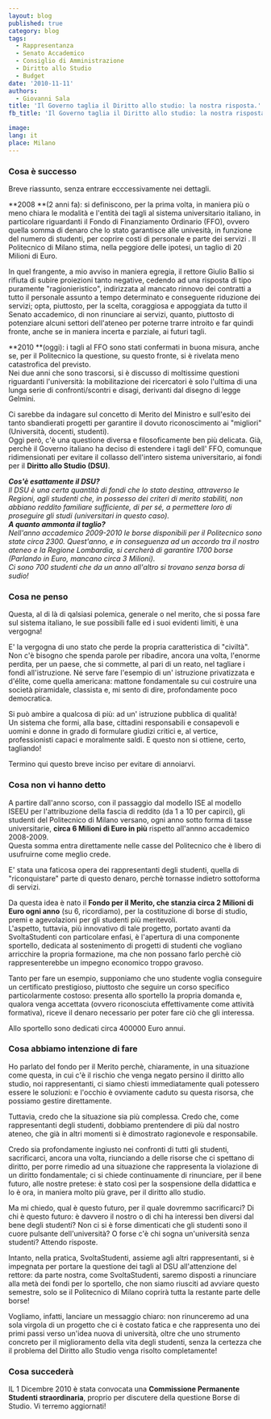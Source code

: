 ```yaml
---
layout: blog
published: true
category: blog
tags:
  - Rappresentanza
  - Senato Accademico
  - Consiglio di Amministrazione
  - Diritto allo Studio
  - Budget
date: '2010-11-11'
authors:
  - Giovanni Sala
title: 'Il Governo taglia il Diritto allo studio: la nostra risposta.'
fb_title: 'Il Governo taglia il Diritto allo studio: la nostra risposta.'

image: 
lang: it
place: Milano
---
```


### Cosa è successo

Breve riassunto, senza entrare ecccessivamente nei dettagli.

**2008 **(2 anni fa): si definiscono, per la prima volta, in maniera più o meno chiara le modalità e l'entità dei tagli al sistema universitario italiano, in particolare riguardanti il Fondo di Finanziamento Ordinario (FFO), ovvero quella somma di denaro che lo stato garantisce alle univesità, in funzione del numero di studenti, per coprire costi di personale e parte dei servizi . Il Politecnico di Milano stima, nella peggiore delle ipotesi, un taglio di 20 Milioni di Euro.

In quel frangente, a mio avviso in maniera egregia, il rettore Giulio Ballio si rifiuta di subire proiezioni tanto negative, cedendo ad una risposta di tipo puramente "ragionieristico", indirizzata al mancato rinnovo dei contratti a tutto il personale assunto a tempo determinato e conseguente riduzione dei servizi; opta, piuttosto, per la scelta, coraggiosa e appoggiata da tutto il Senato accademico, di non rinunciare ai servizi, quanto, piuttosto di potenziare alcuni settori dell'ateneo per poterne trarre introito e far quindi fronte, anche se in maniera incerta e parziale, ai futuri tagli.

**2010 **(oggi): i tagli al FFO sono stati confermati in buona misura, anche se, per il Politecnico la questione, su questo fronte, si è rivelata meno catastrofica del previsto.  
Nei due anni che sono trascorsi, si è discusso di moltissime questioni riguardanti l'università: la mobilitazione dei ricercatori è solo l'ultima di una lunga serie di confronti/scontri e disagi, derivanti dal disegno di legge Gelmini.

Ci sarebbe da indagare sul concetto di Merito del Ministro e sull'esito dei tanto sbandierati progetti per garantire il dovuto riconoscimento ai "migliori" (Università, docenti, studenti).  
Oggi però, c'è una questione diversa e filosoficamente ben più delicata. Già, perchè il Governo italiano ha deciso di estendere i tagli dell' FFO, comunque ridimensionati per evitare il collasso dell'intero sistema universitario, ai fondi per il **Diritto allo Studio (DSU)**.

_**Cos'è esattamente il DSU?**  
Il DSU è una certa quantità di fondi che lo stato destina, attraverso le Regioni, agli studenti che, in possesso dei criteri di merito stabiliti, non abbiano reddito familiare sufficiente, di per sé, a permettere loro di proseguire gli studi (universitari in questo caso).  
**A quanto ammonta il taglio?**  
Nell'anno accademico 2009-2010 le borse disponibili per il Politecnico sono state circa 2300. Quest'anno, e in conseguenza ad un accordo tra il nostro ateneo e la Regione Lombardia, si cercherà di garantire 1700 borse (Parlando in Euro, mancano circa 3 Milioni).  
Ci sono 700 studenti che da un anno all'altro si trovano senza borsa di sudio!_

### Cosa ne penso

Questa, al di là di qalsiasi polemica, generale o nel merito, che si possa fare sul sistema italiano, le sue possibili falle ed i suoi evidenti limiti, è una vergogna!

E' la vergogna di uno stato che perde la propria caratteristica di "civiltà". Non c'è bisogno che spenda parole per ribadire, ancora una volta, l'enorme perdita, per un paese, che si commette, al pari di un reato, nel tagliare i fondi all'istruzione. Né serve fare l'esempio di un' istruzione privatizzata e d'élite, come quella americana: mattone fondamentale su cui costruire una società piramidale, classista e, mi sento di dire, profondamente poco democratica.

Si può ambire a qualcosa di più: ad un' istruzione pubblica di qualità!  
Un sistema che formi, alla base, cittadini responsabili e consapevoli e uomini e donne in grado di formulare giudizi critici e, al vertice, professionisti capaci e moralmente saldi. E questo non si ottiene, certo, tagliando!

Termino qui questo breve inciso per evitare di annoiarvi.

### Cosa non vi hanno detto

A partire dall'anno scorso, con il passaggio dal modello ISE al modello ISEEU per l'attribuzione della fascia di reddito (da 1 a 10 per capirci), gli studenti del Politecnico di Milano versano, ogni anno sotto forma di tasse universitarie, **circa 6 Milioni di Euro in più** rispetto all'annno accademico 2008-2009.  
Questa somma entra direttamente nelle casse del Politecnico che è libero di usufruirne come meglio crede.

E' stata una faticosa opera dei rappresentanti degli studenti, quella di "riconquistare" parte di questo denaro, perchè tornasse indietro sottoforma di servizi.

Da questa idea è nato il **Fondo per il Merito, che stanzia circa 2 Milioni di Euro ogni anno** (su 6, ricordiamo), per la costituzione di borse di studio, premi e agevolazioni per gli studenti più meritevoli.  
L'aspetto, tuttavia, più innovativo di tale progetto, portato avanti da SvoltaStudenti con particolare enfasi, è l'apertura di una componente sportello, dedicata al sostenimento di progetti di studenti che vogliano arricchire la propria formazione, ma che non possano farlo perchè ciò rappresenterebbe un impegno economico troppo gravoso.

Tanto per fare un esempio, supponiamo che uno studente voglia conseguire un certificato prestigioso, piuttosto che seguire un corso specifico particolarmente costoso: presenta allo sportello la propria domanda e, qualora venga accettata (ovvero riconosciuta effettivamente come attività formativa), riceve il denaro necessario per poter fare ciò che gli interessa.

Allo sportello sono dedicati circa 400000 Euro annui.

### Cosa abbiamo intenzione di fare

Ho parlato del fondo per il Merito perchè, chiaramente, in una situazione come questa, in cui c'è il rischio che venga negato persino il diritto allo studio, noi rappresentanti, ci siamo chiesti immediatamente quali potessero essere le soluzioni: e l'occhio è ovviamente caduto su questa risorsa, che possiamo gestire direttamente.

Tuttavia, credo che la situazione sia più complessa. Credo che, come rappresentanti degli studenti, dobbiamo prentendere di più dal nostro ateneo, che già in altri momenti si è dimostrato ragionevole e responsabile.

Credo sia profondamente ingiusto nei confronti di tutti gli studenti, sacrificarci, ancora una volta, riunciando a delle risorse che ci spettano di diritto, per porre rimedio ad una situazione che rappresenta la violazione di un diritto fondamentale; ci si chiede continuamente di rinunciare, per il bene futuro, alle nostre pretese: è stato così per la sospensione della didattica e lo è ora, in maniera molto più grave, per il diritto allo studio.

Ma mi chiedo, qual è questo futuro, per il quale dovremmo sacrificarci? Di chi è questo futuro: è davvero il nostro o di chi ha interessi ben diversi dal bene degli studenti? Non ci si è forse dimenticati che gli studenti sono il cuore pulsante dell'università? O forse c'è chi sogna un'università senza studenti? Attendo risposte.

Intanto, nella pratica, SvoltaStudenti, assieme agli altri rappresentanti, si è impegnata per portare la questione dei tagli al DSU all'attenzione del rettore: da parte nostra, come SvoltaStudenti, saremo disposti a rinunciare alla metà dei fondi per lo sportello, che non siamo riusciti ad avviare questo semestre, solo se il Politecnico di Milano coprirà tutta la restante parte delle borse!

Vogliamo, infatti, lanciare un messaggio chiaro: non rinunceremo ad una sola virgola di un progetto che ci è costato fatica e che rappresenta uno dei primi passi verso un'idea nuova di università, oltre che uno strumento concreto per il miglioramento della vita degli studenti, senza la certezza che il problema del Diritto allo Studio venga risolto completamente!

### Cosa succederà

IL 1 Dicembre 2010 è stata convocata una **Commissione Permanente Studenti straordinaria**, proprio per discutere della questione Borse di Studio. Vi terremo aggiornati!
